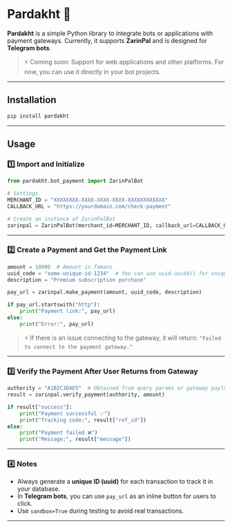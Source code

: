 # Pardakht 🏦

**Pardakht** is a simple Python library to integrate bots or applications with payment gateways.
Currently, it supports **ZarinPal** and is designed for **Telegram bots**.

> ⚡ Coming soon: Support for web applications and other platforms.
> For now, you can use it directly in your bot projects.

---

## Installation

```bash
pip install pardakht
```

---

## Usage

### 1️⃣ Import and Initialize

```python
from pardakht.bot_payment import ZarinPalBot

# Settings
MERCHANT_ID = "XXXXXXXX-XXXX-XXXX-XXXX-XXXXXXXXXXXX"
CALLBACK_URL = "https://yourdomain.com/check-payment"

# Create an instance of ZarinPalBot
zarinpal = ZarinPalBot(merchant_id=MERCHANT_ID, callback_url=CALLBACK_URL, sandbox=True)
```

---

### 2️⃣ Create a Payment and Get the Payment Link

```python
amount = 10000  # Amount in Tomans
uuid_code = "some-unique-id-1234"  # You can use uuid.uuid4() for unique transactions
description = "Premium subscription purchase"

pay_url = zarinpal.make_payment(amount, uuid_code, description)

if pay_url.startswith("http"):
    print("Payment link:", pay_url)
else:
    print("Error:", pay_url)
```

> ⚡ If there is an issue connecting to the gateway, it will return:
> `"Failed to connect to the payment gateway."`

---

### 3️⃣ Verify the Payment After User Returns from Gateway

```python
authority = "A1B2C3D4E5"  # Obtained from query params or gateway payload
result = zarinpal.verify_payment(authority, amount)

if result["success"]:
    print("Payment successful ✅")
    print("Tracking code:", result["ref_id"])
else:
    print("Payment failed ❌")
    print("Message:", result["message"])
```

---

### 4️⃣ Notes

* Always generate a **unique ID (uuid)** for each transaction to track it in your database.
* In **Telegram bots**, you can use `pay_url` as an inline button for users to click.
* Use `sandbox=True` during testing to avoid real transactions.

---
